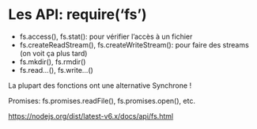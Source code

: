 # Les API: require(‘fs’)

* fs.access(), fs.stat(): pour vérifier l’accès à un fichier
* fs.createReadStream(), fs.createWriteStream(): pour faire des streams (on voit ça plus tard)
* fs.mkdir(), fs.rmdir()
* fs.read…(), fs.write…()

La plupart des fonctions ont une alternative Synchrone !

Promises: fs.promises.readFile(), fs.promises.open(), etc.

https://nodejs.org/dist/latest-v6.x/docs/api/fs.html